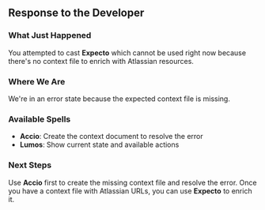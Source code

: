 ## Response to the Developer

### What Just Happened

You attempted to cast **Expecto** which cannot be used right now because there's no context file to enrich with Atlassian resources.

### Where We Are

We're in an error state because the expected context file is missing.

### Available Spells

- **Accio**: Create the context document to resolve the error
- **Lumos**: Show current state and available actions

### Next Steps

Use **Accio** first to create the missing context file and resolve the error. Once you have a context file with Atlassian URLs, you can use **Expecto** to enrich it.
